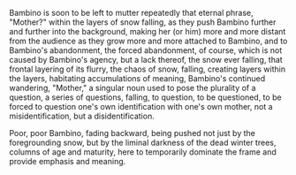 Bambino is soon to be left to mutter repeatedly that eternal phrase, "Mother?" within the layers of snow falling, as they push Bambino further and further into the background, making her (or him) more and more distant from the audience as they grow more and more attached to Bambino, and to Bambino's abandonment, the forced abandonment, of course, which is not caused by Bambino's agency, but a lack thereof, the snow ever falling, that frontal layering of its flurry, the chaos of snow, falling, creating layers within the layers, habitating accumulations of meaning, Bambino's continued wandering, "Mother," a singular noun used to pose the plurality of a question, a series of questions, falling, to question, to be questioned, to be forced to question one's own identification with one's own mother, not a misidentification, but a disidentification.

Poor, poor Bambino, fading backward, being pushed not just by the foregrounding snow, but by the liminal darkness of the dead winter trees, columns of age and maturity, here to temporarily dominate the frame and provide emphasis and meaning.